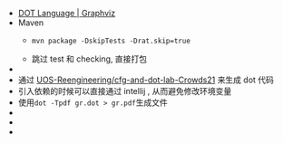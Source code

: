 - [DOT Language | Graphviz](https://graphviz.org/doc/info/lang.html)
- Maven
	- ```
	  mvn package -DskipTests -Drat.skip=true
	  ```
	- 跳过 test 和 checking, 直接打包
-
- 通过 [UOS-Reengineering/cfg-and-dot-lab-Crowds21](https://github.com/UOS-Reengineering/cfg-and-dot-lab-Crowds21) 来生成 dot 代码
- 引入依赖的时候可以直接通过 intellij , 从而避免修改环境变量
- 使用`dot -Tpdf gr.dot > gr.pdf`生成文件
-
-
-